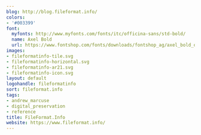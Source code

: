 ```yaml
---
blog: http://blog.fileformat.info/
colors:
- '#003399'
font:
  myfonts: http://www.myfonts.com/fonts/itc/officina-sans/std-bold/
  name: Axel Bold
  url: https://www.fontshop.com/fonts/downloads/fontshop_ag/axel_bold_ot/
images:
- fileformatinfo-tile.svg
- fileformatinfo-horizontal.svg
- fileformatinfo-ar21.svg
- fileformatinfo-icon.svg
layout: default
logohandle: fileformatinfo
sort: fileformat.info
tags:
- andrew_marcuse
- digital_preservation
- reference
title: FileFormat.Info
website: https://www.fileformat.info/
---
```


